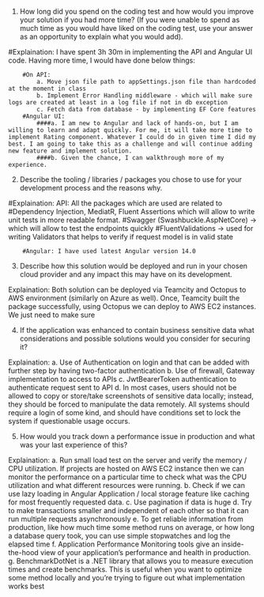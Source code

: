 1. How long did you spend on the coding test and how would you improve your solution if you had more time? (If you were unable to spend as much time as you would have liked on the coding test, use your answer as an opportunity to explain what you would add). 

#Explaination: I have spent 3h 30m in implementing the API and Angular UI code. Having more time, I would have done below things:

		#On API:
			a. Move json file path to appSettings.json file than hardcoded at the moment in class
			b. Implement Error Handling middleware - which will make sure logs are created at least in a log file if not in db exception
			c. Fetch data from database - by implementing EF Core features
		#Angular UI: 
			####a. I am new to Angular and lack of hands-on, but I am willing to learn and adapt quickly. For me, it will take more time to implement Rating component. Whatever I could do in given time I did my best. I am going to take this as a challenge and will continue adding new feature and implement solution.
			####b. Given the chance, I can walkthrough more of my experience.

2. Describe the tooling / libraries / packages you chose to use for your development process and the 
reasons why. 

#Explaination:
		API: 
			All the packages which are used are related to 
					#Dependency Injection, MediatR, Fluent Assertions which will allow to write unit tests in more readable format. 
					#Swagger (Swashbuckle.AspNetCore) -> which will allow to test the endpoints quickly 
					#FluentValidations -> used for writing Validators that helps to verify if request model is in valid state
					
		#Angular: I have used latest Angular version 14.0
			
3. Describe how this solution would be deployed and run in your chosen cloud provider and any impact 
this may have on its development.

Explaination:
		Both solution can be deployed via Teamcity and Octopus to AWS environment (similarly on Azure as well). Once, Teamcity built the package successfully, using Octopus we can deploy to AWS EC2 instances. We just need to make sure
		
4. If the application was enhanced to contain business sensitive data what considerations and possible 
solutions would you consider for securing it? 

Explaination: 
			a. Use of Authentication on login and that can be added with further step by having two-factor authentication
			b. Use of firewall, Gateway implementation to access to APIs 
			c. JwtBearerToken authentication to authenticate request sent to API
			d. In most cases, users should not be allowed to copy or store/take screenshots of sensitive data locally; instead, they should be forced to manipulate the data remotely. All systems should require a login of some kind, and should have conditions set to lock the system if questionable usage occurs.

5. How would you track down a performance issue in production and what was your last experience of 
this?

Explaination: 
			a. Run small load test on the server and verify the memory / CPU utilization. If projects are hosted on AWS EC2 instance then we can monitor the performance on a particular time to check what was the CPU utilization and what different resources were running. 
			b. Check if we can use lazy loading in Angular Application / local storage feature like caching for most frequently requested data. 
			c. Use pagination if data is huge
			d. Try to make transactions smaller and independent of each other so that it can run multiple requests asynchronously
			e. To get reliable information from production, like how much time some method runs on average, or how long a database query took, you can use simple stopwatches and log the elapsed time
			f. Application Performance Monitoring tools give an inside-the-hood view of your application’s performance and health in production. 
			g. BenchmarkDotNet is a .NET library that allows you to measure execution times and create benchmarks. This is useful when you want to optimize some method locally and you’re trying to figure out what implementation works best
			
			
